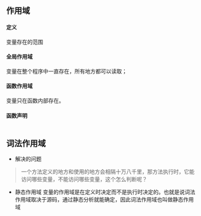 
## 作用域
#### 定义
变量存在的范围
#### 全局作用域
变量在整个程序中一直存在，所有地方都可以读取；
#### 函数作用域
变量只在函数内部存在。



#### 函数声明
```
```

## 词法作用域
* 解决的问题
> 一个方法定义的地方和使用的地方会相隔十万八千里，那方法执行时，它能访问哪些变量，不能访问哪些变量，这个怎么判断呢？
* 静态作用域
变量的作用域是在定义时决定而不是执行时决定的。也就是说词法作用域取决于源码，通过静态分析就能确定，因此词法作用域也叫做静态作用域

